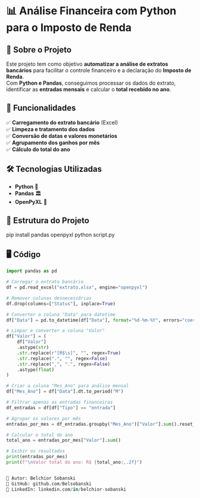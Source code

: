 # 📊 Análise Financeira com Python para o Imposto de Renda  

## 📌 Sobre o Projeto  
Este projeto tem como objetivo **automatizar a análise de extratos bancários** para facilitar o controle financeiro e a declaração do **Imposto de Renda**.  
Com **Python e Pandas**, conseguimos processar os dados do extrato, identificar as **entradas mensais** e calcular o **total recebido no ano**.  

## 🚀 Funcionalidades  
✅ **Carregamento do extrato bancário** (Excel)  
✅ **Limpeza e tratamento dos dados**  
✅ **Conversão de datas e valores monetários**  
✅ **Agrupamento dos ganhos por mês**  
✅ **Cálculo do total do ano**  

## 🛠️ Tecnologias Utilizadas  
- **Python** 🐍  
- **Pandas** 🏛️  
- **OpenPyXL** 📂  

## 📂 Estrutura do Projeto  

pip install pandas openpyxl
python script.py


## 🖥️ Código  
```python
import pandas as pd

# Carregar o extrato bancário
df = pd.read_excel("extrato.xlsx", engine="openpyxl")

# Remover colunas desnecessárias
df.drop(columns=["Status"], inplace=True)

# Converter a coluna "Data" para datetime
df["Data"] = pd.to_datetime(df["Data"], format="%d-%m-%Y", errors="coerce")

# Limpar e converter a coluna "Valor"
df["Valor"] = (
    df["Valor"]
    .astype(str)
    .str.replace(r"[R$\s]", "", regex=True)
    .str.replace(".", "", regex=False)
    .str.replace(",", ".", regex=False)
    .astype(float)
)

# Criar a coluna "Mes_Ano" para análise mensal
df["Mes_Ano"] = df["Data"].dt.to_period("M")

# Filtrar apenas as entradas financeiras
df_entradas = df[df["Tipo"] == "entrada"]

# Agrupar os valores por mês
entradas_por_mes = df_entradas.groupby("Mes_Ano")["Valor"].sum().reset_index()

# Calcular o total do ano
total_ano = entradas_por_mes["Valor"].sum()

# Exibir os resultados
print(entradas_por_mes)
print(f"\nValor total do ano: R$ {total_ano:,.2f}")


📌 Autor: Belchior Sobanski
🔗 GitHub: github.com/Belsobanski
📢 LinkedIn: linkedin.com/in/belchior-sobanski
